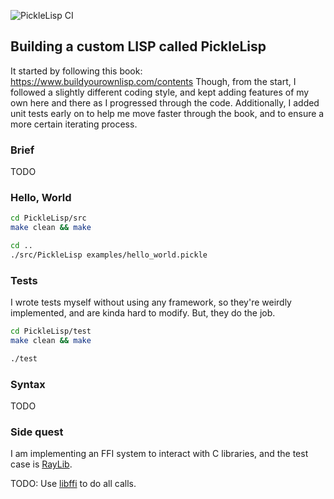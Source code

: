 ![PickleLisp CI](https://github.com/Rad-hi/PickleLisp/actions/workflows/tests.yml/badge.svg)

## Building a custom LISP called PickleLisp

It started by following this book: https://www.buildyourownlisp.com/contents
Though, from the start, I followed a slightly different coding style, and kept adding features of my own here and there as I progressed through the code. Additionally, I added unit tests early on to help me move faster through the book, and to ensure a more certain iterating process.

### Brief

TODO

### Hello, World

```bash
cd PickleLisp/src
make clean && make

cd ..
./src/PickleLisp examples/hello_world.pickle
```

### Tests

I wrote tests myself without using any framework, so they're weirdly implemented, and are kinda hard to modify. But, they do the job.

```bash
cd PickleLisp/test
make clean && make

./test
```

### Syntax

TODO

### Side quest

I am implementing an FFI system to interact with C libraries, and the test case is [RayLib](https://github.com/raysan5/raylib/tree/master).

TODO: Use [libffi](https://github.com/libffi/libffi) to do all calls.
